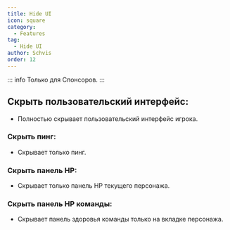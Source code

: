 ```yaml
---
title: Hide UI
icon: square
category:
  - Features
tag:
  - Hide UI
author: Schvis
order: 12
---
```

::: info Только для Спонсоров.
:::
## Скрыть пользовательский интерфейс:
- Полностью скрывает пользовательский интерфейс игрока.
### Скрыть пинг: 
- Скрывает только пинг.
### Скрыть панель HP: 
- Скрывает только панель HP текущего персонажа.
### Скрыть панель HP команды: 
- Скрывает панель здоровья команды только на вкладке персонажа.
